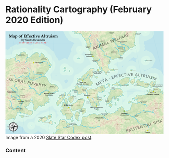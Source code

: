 # Rationality Cartography (February 2020 Edition)
![Map of Effective Altruism by Scott Alexander](../images/other_maps/map-feb-2020.jpg)
Image from a 2020 [Slate Star Codex post](https://slatestarcodex.com/2020/02/02/map-of-effective-altruism/).

### Content

